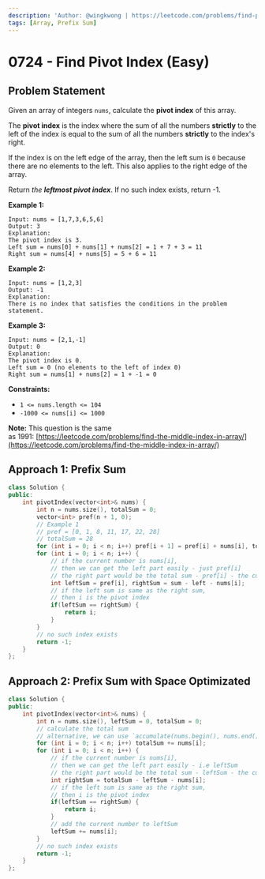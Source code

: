 ```yaml
---
description: 'Author: @wingkwong | https://leetcode.com/problems/find-pivot-index/'
tags: [Array, Prefix Sum]
---
```


# 0724 - Find Pivot Index (Easy) 

## Problem Statement

Given an array of integers `nums`, calculate the **pivot index** of this array.

The **pivot index** is the index where the sum of all the numbers **strictly** to the left of the index is equal to the sum of all the numbers **strictly** to the index's right.

If the index is on the left edge of the array, then the left sum is `0` because there are no elements to the left. This also applies to the right edge of the array.

Return *the **leftmost pivot index***. If no such index exists, return -1.

**Example 1:**

```
Input: nums = [1,7,3,6,5,6]
Output: 3
Explanation:
The pivot index is 3.
Left sum = nums[0] + nums[1] + nums[2] = 1 + 7 + 3 = 11
Right sum = nums[4] + nums[5] = 5 + 6 = 11
```

**Example 2:**

```
Input: nums = [1,2,3]
Output: -1
Explanation:
There is no index that satisfies the conditions in the problem statement.
```

**Example 3:**

```
Input: nums = [2,1,-1]
Output: 0
Explanation:
The pivot index is 0.
Left sum = 0 (no elements to the left of index 0)
Right sum = nums[1] + nums[2] = 1 + -1 = 0
```

**Constraints:**

- `1 <= nums.length <= 104`
- `-1000 <= nums[i] <= 1000`

**Note:** This question is the same as 1991: [https://leetcode.com/problems/find-the-middle-index-in-array/](https://leetcode.com/problems/find-the-middle-index-in-array/)

## Approach 1: Prefix Sum

<SolutionAuthor name="@wingkwong"/>

```cpp
class Solution {
public:
    int pivotIndex(vector<int>& nums) {
        int n = nums.size(), totalSum = 0;
        vector<int> pref(n + 1, 0);
        // Example 1
        // pref = [0, 1, 8, 11, 17, 22, 28]
        // totalSum = 28
        for (int i = 0; i < n; i++) pref[i + 1] = pref[i] + nums[i], totalSum += nums[i];
        for (int i = 0; i < n; i++) {
            // if the current number is nums[i], 
            // then we can get the left part easily - just pref[i]
            // the right part would be the total sum - pref[i] - the current number
            int leftSum = pref[i], rightSum = sum - left - nums[i];
            // if the left sum is same as the right sum,
            // then i is the pivot index
            if(leftSum == rightSum) {
                return i;
            }
        }
        // no such index exists
        return -1;
    }
};
```

## Approach 2: Prefix Sum with Space Optimizated 

```cpp
class Solution {
public:
    int pivotIndex(vector<int>& nums) {
        int n = nums.size(), leftSum = 0, totalSum = 0;
        // calculate the total sum
        // alternative, we can use `accumulate(nums.begin(), nums.end(), 0);`
        for (int i = 0; i < n; i++) totalSum += nums[i];
        for (int i = 0; i < n; i++) {
            // if the current number is nums[i], 
            // then we can get the left part easily - i.e leftSum
            // the right part would be the total sum - leftSum - the current number
            int rightSum = totalSum - leftSum - nums[i];
            // if the left sum is same as the right sum,
            // then i is the pivot index
            if(leftSum == rightSum) {
                return i;
            }
            // add the current number to leftSum
            leftSum += nums[i];
        }
        // no such index exists
        return -1;
    }
};
```